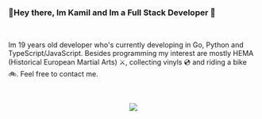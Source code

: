 ### <p>👋Hey there, Im Kamil and Im a Full Stack Developer 👋</p>
<br>
<p>
  Im 19 years old developer who's currently developing in Go, Python and TypeScript/JavaScript. Besides programming my interest are mostly HEMA (Historical European Martial Arts) ⚔️, collecting vinyls 💿 and riding a bike 🚲. Feel free to contact me.
</p>
<br>
<p align="center">
  <img src="https://github-readme-stats.vercel.app/api?username=Avngarde&count_private=true&theme=dracula"></img>
</p>
<br>
